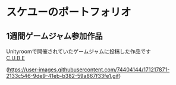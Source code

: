 # スケユーのポートフォリオ
## 1週間ゲームジャム参加作品
Unityroomで開催されていたゲームジャムに投稿した作品です  
[C.U.B.E](https://unityroom.com/games/c_u_b_e)

(https://user-images.githubusercontent.com/74404144/171217871-2133c546-9de9-41eb-b382-59a867f33fe1.gif)
